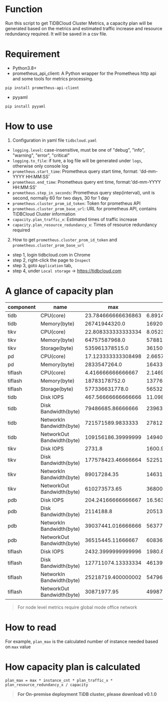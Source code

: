 # Function
Run this script to get TiDBCloud Cluster Metrics, a capacity plan will be generated based on the metrics and estimated traffic increase and resource redundancy required.
It will be saved in a csv file.


# Requirement
- Python3.8+
- prometheus_api_client: A Python wrapper for the Prometheus http api and some tools for metrics processing.
```shell
pip install prometheus-api-client
```
- pyyaml
```shell
pip install pyyaml
```

# How to use
1. Configuration in yaml file `tidbcloud.yaml` 
- `logging.level`: case-insensitive, must be one of "debug", "info", "warning", "error", "critical" 
- `logging.to_file`: if ture, a log file will be generated under `logs`, otherwise only console log  
- `prometheus.start_time`: Prometheus query start time, format: 'dd-mm-YYYY HH:MM:SS'
- `prometheus.end_time`: Prometheus query ent time, format:'dd-mm-YYYY HH:MM:SS'
- `prometheus.step_in_seconds`: Prometheus query step(interval), unit is second, normally 60 for two days, 30 for 1 day
- `prometheus.cluster_prom_id_token`: Token for prometheus API
- `prometheus.cluster_prom_base_url`: URL for prometheus API, contains TiDBCloud Cluster information
- `capacity.plan_traffic_x`: Estimated times of traffic increase 
- `capacity.plan_resource_redundancy_x`: Times of resource redundancy required

2. How to get `prometheus.cluster_prom_id_token` and `prometheus.cluster_prom_base_url`
- step 1, login tidbcloud.com in Chrome
- step 2, right-click the page to `Inspect`
- step 3, goto `Application` tab, 
- step 4, under `Local storage` -> https://tidbcloud.com

# A glance of capacity plan
|component|name                      |max               |average           |percentile_50.0    |percentile_75.0   |percentile_80.0   |percentile_85.0   |percentile_90.0   |percentile_95.0   |percentile_99.0   |percentile_99.9   |capacity     |instance_cnt|plan_max           |plan_average         |plan_percentile_50.0 |plan_percentile_75.0 |plan_percentile_80.0 |plan_percentile_85.0 |plan_percentile_90.0 |plan_percentile_95.0|plan_percentile_99.0|plan_percentile_99.9|
|---------|--------------------------|------------------|------------------|-------------------|------------------|------------------|------------------|------------------|------------------|------------------|------------------|-------------|------------|-------------------|---------------------|---------------------|---------------------|---------------------|---------------------|---------------------|--------------------|--------------------|--------------------|
|tidb     |CPU(core)                 |23.784666666636863|6.891452040305764 |6.4966666666169965 |10.47533333338797 |11.068000000038495|11.763333333283663|12.577333333343267|13.587733333359147|15.136666666684672|16.846442666622035|32           |64          |190.2773333330949  |55.13161632244611    |51.97333333293597    |83.80266666710376    |88.54400000030796    |94.1066666662693     |100.61866666674614   |108.70186666687317  |121.09333333347737  |134.77154133297628  |
|tidb     |Memory(byte)              |26741944320.0     |16920691356.352173|17130733568.0      |17670386688.0     |17807736012.8     |17977865420.8     |18201889587.2     |18560214425.6     |19336546385.92    |20367362531.32808 |66206752768  |64          |103.40240926645895 |65.4268153341575     |66.23898031633485    |68.32564357867768    |68.85672878794647    |69.5145639275223     |70.38079258548662    |71.766318302959     |74.76814173535634   |78.75397282042981   |
|tikv     |CPU(core)                 |22.808333333333334|8.052314804191548 |8.275              |11.416666666666666|11.866666666666667|12.341666666666667|12.866666666666667|13.608333333333333|14.95             |16.51653333333355 |32           |60          |171.0625           |60.39236103143661    |62.0625              |85.625               |89.0                 |92.5625              |96.5                 |102.0625            |112.125             |123.87400000000162  |
|tikv     |Memory(byte)              |64757587968.0     |57881447840.94151 |63778476032.0      |64016157696.0     |64063688704.0     |64117889433.6     |64183327129.6     |64278327705.6     |64428602900.48    |64577265741.824005|132135682048 |60          |117.62016793218831 |105.13093258775989   |115.84179239427237   |116.27349712743657   |116.35982840255616   |116.45827399198653   |116.57712945022902   |116.74968040608452  |117.02262747240458  |117.29264599707227  |
|tikv     |Storage(byte)             |535961378515.0    |361504338289.31384|442307236902.0     |470968634179.0    |482489093109.0    |492801961876.0    |502209251350.0    |512172191227.0    |523254653903.0    |529922350440.00024|2113559478272|60          |60.859763903481756 |41.04972776085263    |50.22510033323925    |53.47967415394095    |54.78785127013951    |55.95890348301766    |57.027124887227146   |58.15844179364083   |59.4168833324683    |60.174017061294514  |
|pd       |CPU(core)                 |17.123333333308498|2.6657532407407603|0.15333333333255722|6.595666666639348 |6.871333333353202 |7.055533333343143 |7.275400000053148 |10.008633333342152|15.028153333337379|16.661665333331644|32           |3           |6.421249999990687  |0.9996574652777851   |0.05749999999970896  |2.4733749999897556   |2.5767500000074506   |2.6458250000036787   |2.7282750000199307   |3.7532375000033067  |5.635557500001517   |6.248124499999367   |
|pd       |Memory(byte)              |2833547264.0      |1643391174.162963 |1124302848.0       |2654711808.0      |2679431168.0      |2727464960.0      |2745749504.0      |2780340224.0      |2796290744.32     |2815262720.0      |66206752768  |3           |0.5135815569621867 |0.2978652972010318   |0.2037803337565435   |0.48116756016762935  |0.48564795389784976  |0.4943540976052722   |0.497668178402572    |0.5039377600184314  |0.5068287981049951  |0.5102674761648869  |
|tiflash  |CPU(core)                 |4.416666666666667 |2.146923225308642 |2.1083333333333334 |2.4583333333333335|2.558333333333333 |2.6666666666666665|2.825             |3.0416666666666665|3.4583333333333335|4.08101666666668  |32           |3           |1.65625            |0.8050962094907408   |0.790625             |0.921875             |0.9593749999999999   |1.0                  |1.0593750000000002   |1.140625            |1.296875            |1.530381250000005   |
|tiflash  |Memory(byte)              |18783178752.0     |13776136496.82963 |13647306752.0      |14205965312.0     |14349398016.000002|14542488780.8     |14804665139.2     |15265175961.599998|16246958653.44001 |17866946875.39206 |267057463296 |3           |0.8440061634756644 |0.6190189778696653   |0.6132301228461976   |0.6383329701407874   |0.6447779967158069   |0.6534543660222575   |0.6652350377247853   |0.6859276998979257  |0.7300432702200399  |0.8028360632897394  |
|tiflash  |Storage(byte)             |577336631778.0    |565327623219.5511 |564687437622.5     |569220174264.5    |570198602871.6    |571012189417.9    |571916048319.0    |572727655758.1    |574149121927.7    |575365797786.477  |1585119989760|3           |4.370672016056628  |4.279758959863824    |4.274912495738558    |4.309227147030184    |4.31663424766676     |4.322793427172836    |4.329636004948188    |4.33578020181159    |4.346541276143751   |4.3557520049211575  |
|tidb     |Disk IOPS                 |467.56666666666666|11.098697260468551|10.483333333333333 |11.5              |11.891666666666667|12.366666666666667|12.841666666666667|13.416666666666666|17.025749999999974|110.29567500000084|40000        |64          |2.992426666666667  |0.07103166246699873  |0.06709333333333332  |0.0736               |0.07610666666666667  |0.07914666666666667  |0.08218666666666667  |0.08586666666666666 |0.10896479999999983 |0.7058923200000053  |
|tidb     |Disk Bandwidth(byte)      |79486685.86666666 |239634.35369328497|109324.8           |141436.8          |152755.2          |171619.62666666662|216119.0400000008 |407847.4666666666 |1418572.4159999895|20195406.711474445|1245184000   |64          |16.341835087719296 |0.04926693126917865  |0.022476315789473685 |0.029078289473684207 |0.03140526315789474  |0.035283640350877186 |0.0444323684210528   |0.0838502192982456  |0.29164728947368207 |4.152016182457739   |
|tidb     |NetworkIn Bandwidth(byte) |721571589.9833333 |27812681.373172816|17402588.81666667  |39020371.479166664|45927429.45666666 |54322016.234166645|65899973.45000005 |85512609.18749997 |132907427.57933328|239396503.55442265|1610612736   |64          |114.69071546925439 |4.420706649330905    |2.766066998905606    |6.2021210160520335   |7.299968315230475    |8.634251949654681    |10.474518688519803   |13.591863185167307  |21.125066690338972  |38.051049479551736  |
|tidb     |NetworkOut Bandwidth(byte)|109156186.39999999|14940615.595263155|14426000.933333334 |21817573.53333333 |23120781.346666668|24554338.02416666 |26289229.68166667 |28942049.474999998|40539531.13066665 |68605984.56516692 |1610612736   |64          |17.349908574422198 |2.3747468940835246   |2.2929510964287654   |3.467809920840793    |3.6749492242601183   |3.9028069216675214   |4.1785605242517265   |4.600214874744415   |6.443584939744735   |10.904627571927216  |
|tikv     |Disk IOPS                 |2731.8            |1600.941560132902 |1686.7083333333335 |1799.4708333333333|1827.6350000000002|1862.6433333333332|1911.71           |1989.7924999999998|2111.456999999999 |2340.291233333337 |40000        |60          |16.3908            |9.605649360797411    |10.120250000000002   |10.796825            |10.965810000000001   |11.175859999999998   |11.470260000000001   |11.938754999999999  |12.668741999999995  |14.041747400000022  |
|tikv     |Disk Bandwidth(byte)      |177578423.46666664|52251039.23717693 |56854656.0         |70412072.53333333 |73642921.81333335 |77325027.84       |81805142.18666667 |87842415.36       |100117152.5973333 |121224877.07306707|1245184000   |60          |34.22692680921052  |10.07100108652413    |10.958314144736843   |13.571405838815789   |14.194128125000004   |14.903826809210528   |15.767335690789473   |16.93097541118421   |19.29684016447368   |23.36519783223692   |
|tikv     |NetworkIn Bandwidth(byte) |89017284.35       |14631376.639736388|14266203.9         |20065022.108333334|21117279.176666666|22303078.026666667|23856447.096666664|26557750.6        |37704011.943333186|58618524.251466826|1610612736   |60          |13.264609031379223 |2.1802450179660897   |2.125830039381981    |2.9899212879439196   |3.146719809869925    |3.323417607943217    |3.5548876369992883   |3.957413226366043   |5.618335596223651   |8.734840788165751   |
|tikv     |NetworkOut Bandwidth(byte)|610273573.65      |36800260.63627839 |25660910.583333332 |48946311.40833333 |57989962.74       |69362410.76333334 |84993119.1433333  |108843962.25833325|157566252.0966662 |267867539.45127594|1610612736   |60          |90.9378489330411   |5.48366615716791     |3.823773649831613    |7.293568761398395    |8.641177824139595    |10.335804635783036   |12.664961687227086   |16.219014265884944  |23.47920121202859   |39.915373839628096  |
|pdb      |Disk IOPS                 |204.24166666666667|16.563721099047033|10.55              |21.041666666666664|21.708333333333332|22.366666666666667|23.575833333333335|34.476249999999986|68.61750000000004 |162.06711666666675|40000        |3           |0.0612725          |0.00496911632971411  |0.0031650000000000003|0.0063124999999999995|0.0065125            |0.00671              |0.007072750000000001 |0.010342874999999994|0.02058525000000001 |0.04862013500000003 |
|pdb      |Disk Bandwidth(byte)      |2114188.8         |205138.40760609633|72142.93333333333  |318773.3333333334 |339725.6533333333 |362276.26666666666|396188.5866666667 |981537.7066666667 |1133308.2026666673|1841979.5200000098|1245184000   |3           |0.02037471217105263|0.0019769454885969913|0.000695250822368421 |0.003072060032894737 |0.0032739802631578945|0.0034913034539473687|0.0038181208881578957|0.009459206414473684|0.010921838404605269|0.01775139597039483 |
|pdb      |NetworkIn Bandwidth(byte) |39037441.016666666|5637797.400659997 |600457.975         |14511753.454166666|15485324.030000001|15874992.755833333|16292030.848333333|17209804.14583333 |24901563.423500016|29617194.922616865|1610612736   |3           |0.29085160059233506|0.04200486392274497  |0.004473760537803173 |0.1081209887129565   |0.11537465475499631  |0.11827791300291816  |0.1213850889230768   |0.12822303284580505 |0.18553110527619732 |0.22066529782576014 |
|pdb      |NetworkOut Bandwidth(byte)|36515445.11666667 |6083618.387593778 |267739.7166666667  |16286233.104166666|17456376.450000003|17864665.948333334|18336149.77       |19826134.20083333 |27210716.633666668|30449632.54978338 |1610612736   |3           |0.2720612668742736 |0.04532648911769523  |0.00199481633802255  |0.12134189236288269  |0.13006013967096808  |0.13310213348517816  |0.1366149616986513   |0.14771621078873673 |0.20273563737918934 |0.22686744145887627 |
|tiflash  |Disk IOPS                 |2432.3999999999996|1980.8632012226217|2009.8708333333334 |2105.039583333333 |2124.6116666666667|2147.8479166666666|2179.5            |2226.8875000000003|2285.4057500000004|2376.089483333339 |40000        |3           |0.7297199999999999 |0.5942589603667865   |0.60296125           |0.631511875          |0.6373835            |0.644354375          |0.65385              |0.6680662500000001  |0.6856217250000002  |0.7128268450000018  |
|tiflash  |Disk Bandwidth(byte)      |127711074.13333334|46139117.60294602 |44310118.400000006 |61630208.00000001 |66574980.266666666|70807158.18666667 |74966400.42666668 |81943101.01333332 |88969590.95466669 |113195749.41013435|1245184000   |3           |1.2307682154605264 |0.44464867138941094  |0.4270223684210527   |0.5939383223684211   |0.6415917351973685   |0.6823777837171052   |0.7224609416118422   |0.7896963116776314  |0.8574115082236845  |1.0908821450657993  |
|tiflash  |NetworkIn Bandwidth(byte) |25218719.400000002|5479655.264724445 |4197687.066666666  |6883541.754166666 |7875524.610000003 |8889669.059999999 |10329853.090000002|13345982.555      |18301372.35050001 |21961515.843933348|1610612736   |3           |0.18789410144090654|0.04082661319318745  |0.031275205810864765 |0.051286382631709176 |0.05867723084986212  |0.06623319581151008  |0.07696340300142766  |0.0994353186711669  |0.1363558497317136  |0.16362604382584503 |
|tiflash  |NetworkOut Bandwidth(byte)|30871977.95       |4998730.973810626 |3221239.5166666666 |6484757.5875      |7643299.823333334 |9051939.528333332 |10739699.711666668|13705309.657499999|19115213.09033334 |26575713.058033533|1610612736   |3           |0.23001415990293025|0.037243448002715604 |0.02400010464092096  |0.04831520905718208  |0.05694702136019866  |0.06744220501432815  |0.0800169982885321   |0.10211251420900225 |0.14241943575690194 |0.19800449205959988 |

>For node level metrics require global mode office network

# How to read
For example, `plan_max` is the calculated number of instance needed based on `max` value  

# How capacity plan is calculated 
```plan_max = max * instance_cnt * plan_traffic_x * plan_resource_redundancy_x / capacity ```


>**For On-premise deployment TiDB cluster, please download v0.1.0**


